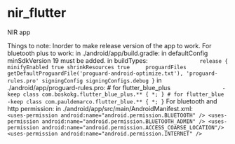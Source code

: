 # nir_flutter

NIR app

Things to note:
    Inorder to make release version of the app to work.
    For bluetooth plus to work:
        in ./android/app/build.gradle:
            in defaultConfig
                minSdkVersion 19 must be added.
            in buildTypes:
`                release {
                    minifyEnabled true
                    shrinkResources true    
                    proguardFiles getDefaultProguardFile('proguard-android-optimize.txt'), 'proguard-rules.pro'
                    signingConfig signingConfigs.debug
                }`
        in ./android/app/proguard-rules.pro:
                # for flutter_blue_plus
`                -keep class com.boskokg.flutter_blue_plus.** { *; }
                # for flutter_blue
                -keep class com.pauldemarco.flutter_blue.** { *; }`
    For bluetooth and http permission:
            in ./android/app/src/main/AndroidManifest.xml:
`                <uses-permission android:name="android.permission.BLUETOOTH" />
                <uses-permission android:name="android.permission.BLUETOOTH_ADMIN" />
                <uses-permission android:name="android.permission.ACCESS_COARSE_LOCATION"/>
                <uses-permission android:name="android.permission.INTERNET" />
`